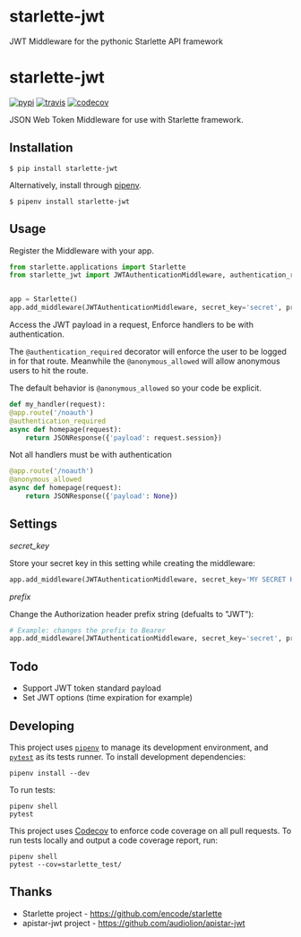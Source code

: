 # starlette-jwt
JWT Middleware for the pythonic Starlette API framework

# starlette-jwt

[![pypi](https://img.shields.io/pypi/v/starlette_jwt.svg)](https://pypi.org/project/starlette-jwt) [![travis](https://img.shields.io/travis/amitripshtos/starlette-jwt.svg)](https://travis-ci.org/amitripshtos/starlette_jwt) [![codecov](https://codecov.io/gh/amitripshtos/starlette-jwt/branch/master/graph/badge.svg)](https://codecov.io/gh/amitripshtos/starlette-jwt)


JSON Web Token Middleware for use with Starlette framework.

## Installation

```
$ pip install starlette-jwt
```

Alternatively, install through [pipenv](https://pipenv.readthedocs.io/en/latest/).

```
$ pipenv install starlette-jwt
```

## Usage


Register the Middleware with your app.

```python
from starlette.applications import Starlette
from starlette_jwt import JWTAuthenticationMiddleware, authentication_required, anonymous_allowed


app = Starlette()
app.add_middleware(JWTAuthenticationMiddleware, secret_key='secret', prefix='JWT')
```

Access the JWT payload in a request,
Enforce handlers to be with authentication.

The `@authentication_required` decorator will enforce the user to be logged in for that route. Meanwhile the `@anonymous_allowed` will allow anonymous users to hit the route. 

The default behavior is `@anonymous_allowed` so your code be explicit.

```python
def my_handler(request):
@app.route('/noauth')
@authentication_required
async def homepage(request):
    return JSONResponse({'payload': request.session})
```

Not all handlers must be with authentication
```python
@app.route('/noauth')
@anonymous_allowed
async def homepage(request):
    return JSONResponse({'payload': None})
```

## Settings

*secret_key*

Store your secret key in this setting while creating the middleware:
```python
app.add_middleware(JWTAuthenticationMiddleware, secret_key='MY SECRET KEY')
```

*prefix*

Change the Authorization header prefix string (defualts to "JWT"):
```python
# Example: changes the prefix to Bearer
app.add_middleware(JWTAuthenticationMiddleware, secret_key='secret', prefix='Bearer')
```

## Todo

*  Support JWT token standard payload
*  Set JWT options (time expiration for example)


## Developing

This project uses [`pipenv`](https://docs.pipenv.org) to manage its development environment, and [`pytest`](https://docs.pytest.org) as its tests runner.  To install development dependencies:

```
pipenv install --dev
```

To run tests:

```
pipenv shell
pytest
```

This project uses [Codecov](https://codecov.io/gh/amitripshtos/starlette-jwt) to enforce code coverage on all pull requests.  To run tests locally and output a code coverage report, run:

```
pipenv shell
pytest --cov=starlette_test/
```

## Thanks
*  Starlette project - https://github.com/encode/starlette
* apistar-jwt project - https://github.com/audiolion/apistar-jwt